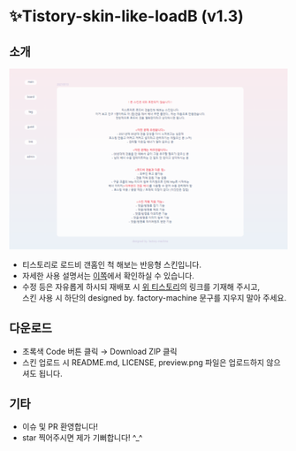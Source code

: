 # ✨Tistory-skin-like-loadB (v1.3)  
## 소개  
![](https://github.com/fac-mac/Tistory-skin-like-loadB/blob/main/preview.png?raw=true)
- 티스토리로 로드비 갠홈인 척 해보는 반응형 스킨입니다.
- 자세한 사용 설명서는 [이쪽](https://tslb-sample.tistory.com/)에서 확인하실 수 있습니다.  
- 수정 등은 자유롭게 하시되 재배포 시 [위 티스토리](https://tslb-sample.tistory.com/)의 링크를 기재해 주시고,  
  스킨 사용 시 하단의 designed by. factory-machine 문구를 지우지 말아 주세요.
  
## 다운로드  
- 초록색 Code 버튼 클릭 → Download ZIP 클릭
- 스킨 업로드 시 README.md, LICENSE, preview.png 파일은 업로드하지 않으셔도 됩니다.

## 기타
- 이슈 및 PR 환영합니다!
- star 찍어주시면 제가 기뻐합니다! ^_^
